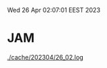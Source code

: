 Wed 26 Apr 02:07:01 EEST 2023
# JAM
<a href='./cache/202304/26_02.log'>./cache/202304/26_02.log</a>
